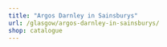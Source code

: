 ```yaml
---
title: "Argos Darnley in Sainsburys"
url: /glasgow/argos-darnley-in-sainsburys/
shop: catalogue
---
```

